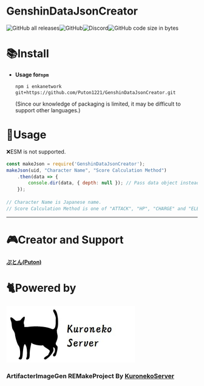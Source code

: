 # GenshinDataJsonCreator
![GitHub all releases](https://img.shields.io/github/downloads/Puton1221/GenshinDataJsonCreator/total?logo=GitHub&style=for-the-badge)![GitHub](https://img.shields.io/github/license/Puton1221/GenshinDataJsonCreator?logo=GitBook&style=for-the-badge)![Discord](https://img.shields.io/discord/867038364552396860?logo=Discord&style=for-the-badge)![GitHub code size in bytes](https://img.shields.io/github/languages/code-size/Puton1221/GenshinDataJsonCreator?logo=Files&style=for-the-badge)

# 📚Install
- **Usage for`npm`**
  ```shell
  npm i enkanetwork git+https://github.com/Puton1221/GenshinDataJsonCreator.git
  ```
  (Since our knowledge of packaging is limited, it may be difficult to support other languages.)

# 🤖Usage
❌ESM is not supported.
```js
const makeJson = require('GenshinDataJsonCreator');
makeJson(uid, "Character Name", "Score Calculation Method")
    .then(data => {
        console.dir(data, { depth: null }); // Pass data object instead of data.json.
    });

// Character Name is Japanese name.
// Score Calculation Method is one of "ATTACK", "HP", "CHARGE" and "ELEMENT".
```

---

# 🎮Creator and Support
#### [ぷとん(Puton)](https://github.com/Puton1221)
# 🐈Powered by 
![KuronekoServer](https://raw.githubusercontent.com/kuroneko6423/kuroneko6423/main/kuronekoServer.jpg)
### ArtifacterImageGen REMakeProject By [KuronekoServer](https://kuroneko6423.com/)
